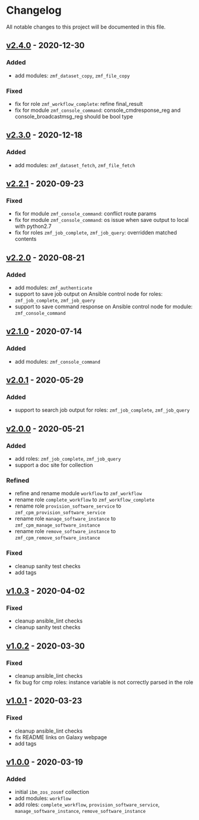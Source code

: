 # Changelog
All notable changes to this project will be documented in this file.

## [v2.4.0](https://github.com/IBM/ibm_zos_zosmf/releases/tag/v2.4.0) - 2020-12-30
### Added
- add modules: `zmf_dataset_copy`, `zmf_file_copy`
### Fixed
- fix for role `zmf_workflow_complete`: refine final_result
- fix for module `zmf_console_command`: console_cmdresponse_reg and console_broadcastmsg_reg should be bool type

## [v2.3.0](https://github.com/IBM/ibm_zos_zosmf/releases/tag/v2.3.0) - 2020-12-18
### Added
- add modules: `zmf_dataset_fetch`, `zmf_file_fetch`

## [v2.2.1](https://github.com/IBM/ibm_zos_zosmf/releases/tag/v2.2.1) - 2020-09-23
### Fixed
- fix for module `zmf_console_command`: conflict route params
- fix for module `zmf_console_command`: os issue when save output to local with python2.7
- fix for roles `zmf_job_complete`, `zmf_job_query`: overridden matched contents

## [v2.2.0](https://github.com/IBM/ibm_zos_zosmf/releases/tag/v2.2.0) - 2020-08-21
### Added
- add modules: `zmf_authenticate`
- support to save job output on Ansible control node for roles: `zmf_job_complete`, `zmf_job_query`
- support to save command response on Ansible control node for module: `zmf_console_command`

## [v2.1.0](https://github.com/IBM/ibm_zos_zosmf/releases/tag/v2.1.0) - 2020-07-14
### Added
- add modules: `zmf_console_command`

## [v2.0.1](https://github.com/IBM/ibm_zos_zosmf/releases/tag/v2.0.1) - 2020-05-29
### Added
- support to search job output for roles: `zmf_job_complete`, `zmf_job_query`

## [v2.0.0](https://github.com/IBM/ibm_zos_zosmf/releases/tag/v2.0.0) - 2020-05-21
### Added
- add roles: `zmf_job_complete`, `zmf_job_query`
- support a doc site for collection
### Refined
- refine and rename module `workflow` to `zmf_workflow`
- rename role `complete_workflow` to `zmf_workflow_complete`
- rename role `provision_software_service` to `zmf_cpm_provision_software_service`
- rename role `manage_software_instance` to `zmf_cpm_manage_software_instance`
- rename role `remove_software_instance` to `zmf_cpm_remove_software_instance`
### Fixed
- cleanup sanity test checks
- add tags

## [v1.0.3](https://github.com/IBM/ibm_zos_zosmf/releases/tag/v1.0.3) - 2020-04-02
### Fixed
- cleanup ansible_lint checks
- cleanup sanity test checks

## [v1.0.2](https://github.com/IBM/ibm_zos_zosmf/releases/tag/v1.0.2) - 2020-03-30
### Fixed
- cleanup ansible_lint checks
- fix bug for cmp roles: instance variable is not correctly parsed in the role

## [v1.0.1](https://github.com/IBM/ibm_zos_zosmf/releases/tag/v1.0.1) - 2020-03-23
### Fixed
- cleanup ansible_lint checks
- fix README links on Galaxy webpage
- add tags

## [v1.0.0](https://github.com/IBM/ibm_zos_zosmf/releases/tag/v1.0.0) - 2020-03-19
### Added
- initial `ibm_zos_zosmf` collection
- add modules: `workflow`
- add roles: `complete_workflow`, `provision_software_service`, `manage_software_instance`, `remove_software_instance`
